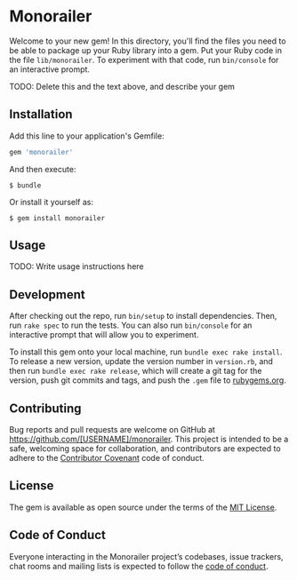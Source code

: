 # Monorailer

Welcome to your new gem! In this directory, you'll find the files you need to be able to package up your Ruby library into a gem. Put your Ruby code in the file `lib/monorailer`. To experiment with that code, run `bin/console` for an interactive prompt.

TODO: Delete this and the text above, and describe your gem

## Installation

Add this line to your application's Gemfile:

```ruby
gem 'monorailer'
```

And then execute:

    $ bundle

Or install it yourself as:

    $ gem install monorailer

## Usage

TODO: Write usage instructions here

## Development

After checking out the repo, run `bin/setup` to install dependencies. Then, run `rake spec` to run the tests. You can also run `bin/console` for an interactive prompt that will allow you to experiment.

To install this gem onto your local machine, run `bundle exec rake install`. To release a new version, update the version number in `version.rb`, and then run `bundle exec rake release`, which will create a git tag for the version, push git commits and tags, and push the `.gem` file to [rubygems.org](https://rubygems.org).

## Contributing

Bug reports and pull requests are welcome on GitHub at https://github.com/[USERNAME]/monorailer. This project is intended to be a safe, welcoming space for collaboration, and contributors are expected to adhere to the [Contributor Covenant](http://contributor-covenant.org) code of conduct.

## License

The gem is available as open source under the terms of the [MIT License](https://opensource.org/licenses/MIT).

## Code of Conduct

Everyone interacting in the Monorailer project’s codebases, issue trackers, chat rooms and mailing lists is expected to follow the [code of conduct](https://github.com/[USERNAME]/monorailer/blob/master/CODE_OF_CONDUCT.md).
